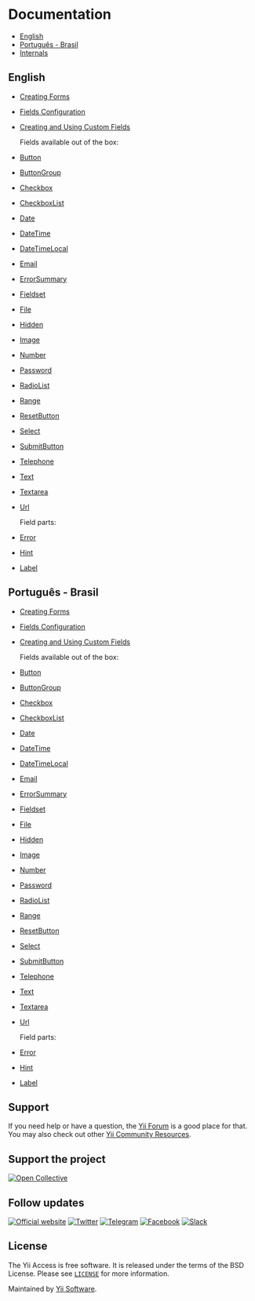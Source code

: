 # Documentation

- [English](#english)
- [Português - Brasil](#português---brasil)
- [Internals](.././internals.md)

## English

- [Creating Forms](docs/guide/en/creating-forms.md)
- [Fields Configuration](docs/guide/en/fields-configuration.md)
- [Creating and Using Custom Fields](docs/guide/en/creating-fields.md)
  
  Fields available out of the box:
  
- [Button](docs/guide/en/fields/button.md)
- [ButtonGroup](docs/guide/en/fields/button-group.md)
- [Checkbox](docs/guide/en/fields/checkbox.md)
- [CheckboxList](docs/guide/en/fields/checkbox-list.md)
- [Date](docs/guide/en/fields/date.md)
- [DateTime](docs/guide/en/fields/date-time.md)
- [DateTimeLocal](docs/guide/en/fields/date-time-local.md)
- [Email](docs/guide/en/fields/email.md)
- [ErrorSummary](docs/guide/en/fields/error-summary.md)
- [Fieldset](docs/guide/en/fields/fieldset.md)
- [File](docs/guide/en/fields/file.md)
- [Hidden](docs/guide/en/fields/hidden.md)
- [Image](docs/guide/en/fields/image.md)
- [Number](docs/guide/en/fields/number.md)
- [Password](docs/guide/en/fields/password.md)
- [RadioList](docs/guide/en/fields/radio-list.md)
- [Range](docs/guide/en/fields/range.md)
- [ResetButton](docs/guide/en/fields/reset-button.md)
- [Select](docs/guide/en/fields/select.md)
- [SubmitButton](docs/guide/en/fields/submit-button.md)
- [Telephone](docs/guide/en/fields/telephone.md)
- [Text](docs/guide/en/fields/text.md)
- [Textarea](docs/guide/en/fields/textarea.md)
- [Url](docs/guide/en/fields/url.md)
  
  Field parts:
  
- [Error](docs/guide/en/field-parts/error.md)
- [Hint](docs/guide/en/field-parts/hint.md)
- [Label](docs/guide/en/field-parts/label.md)

## Português - Brasil

- [Creating Forms](docs/guide/pt-BR/creating-forms.md)
- [Fields Configuration](docs/guide/pt-BR/fields-configuration.md)
- [Creating and Using Custom Fields](docs/guide/pt-BR/creating-fields.md)
  
  Fields available out of the box:
  
- [Button](docs/guide/pt-BR/fields/button.md)
- [ButtonGroup](docs/guide/pt-BR/fields/button-group.md)
- [Checkbox](docs/guide/pt-BR/fields/checkbox.md)
- [CheckboxList](docs/guide/pt-BR/fields/checkbox-list.md)
- [Date](docs/guide/pt-BR/fields/date.md)
- [DateTime](docs/guide/pt-BR/fields/date-time.md)
- [DateTimeLocal](docs/guide/pt-BR/fields/date-time-local.md)
- [Email](docs/guide/pt-BR/fields/email.md)
- [ErrorSummary](docs/guide/pt-BR/fields/error-summary.md)
- [Fieldset](docs/guide/pt-BR/fields/fieldset.md)
- [File](docs/guide/pt-BR/fields/file.md)
- [Hidden](docs/guide/pt-BR/fields/hidden.md)
- [Image](docs/guide/pt-BR/fields/image.md)
- [Number](docs/guide/pt-BR/fields/number.md)
- [Password](docs/guide/pt-BR/fields/password.md)
- [RadioList](docs/guide/pt-BR/fields/radio-list.md)
- [Range](docs/guide/pt-BR/fields/range.md)
- [ResetButton](docs/guide/pt-BR/fields/reset-button.md)
- [Select](docs/guide/pt-BR/fields/select.md)
- [SubmitButton](docs/guide/pt-BR/fields/submit-button.md)
- [Telephone](docs/guide/pt-BR/fields/telephone.md)
- [Text](docs/guide/pt-BR/fields/text.md)
- [Textarea](docs/guide/pt-BR/fields/textarea.md)
- [Url](docs/guide/pt-BR/fields/url.md)
  
  Field parts:
  
- [Error](docs/guide/pt-BR/field-parts/error.md)
- [Hint](docs/guide/pt-BR/field-parts/hint.md)
- [Label](docs/guide/pt-BR/field-parts/label.md)

## Support

If you need help or have a question, the [Yii Forum](https://forum.yiiframework.com/c/yii-3-0/63) is a good place for that.
You may also check out other [Yii Community Resources](https://www.yiiframework.com/community).

## Support the project

[![Open Collective](https://img.shields.io/badge/Open%20Collective-sponsor-7eadf1?logo=open%20collective&logoColor=7eadf1&labelColor=555555)](https://opencollective.com/yiisoft)

## Follow updates

[![Official website](https://img.shields.io/badge/Powered_by-Yii_Framework-green.svg?style=flat)](https://www.yiiframework.com/)
[![Twitter](https://img.shields.io/badge/twitter-follow-1DA1F2?logo=twitter&logoColor=1DA1F2&labelColor=555555?style=flat)](https://twitter.com/yiiframework)
[![Telegram](https://img.shields.io/badge/telegram-join-1DA1F2?style=flat&logo=telegram)](https://t.me/yii3en)
[![Facebook](https://img.shields.io/badge/facebook-join-1DA1F2?style=flat&logo=facebook&logoColor=ffffff)](https://www.facebook.com/groups/yiitalk)
[![Slack](https://img.shields.io/badge/slack-join-1DA1F2?style=flat&logo=slack)](https://yiiframework.com/go/slack)

## License

The Yii Access is free software. It is released under the terms of the BSD License.
Please see [`LICENSE`](./LICENSE.md) for more information.

Maintained by [Yii Software](https://www.yiiframework.com/).
